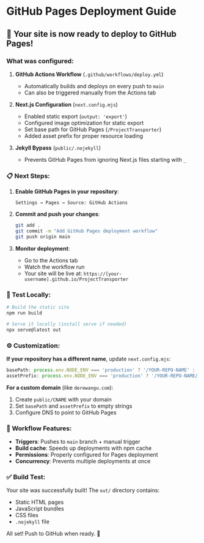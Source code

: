 # GitHub Pages Deployment Guide

## 🎉 Your site is now ready to deploy to GitHub Pages!

### What was configured:

1. **GitHub Actions Workflow** (`.github/workflows/deploy.yml`)
   - Automatically builds and deploys on every push to `main`
   - Can also be triggered manually from the Actions tab

2. **Next.js Configuration** (`next.config.mjs`)
   - Enabled static export (`output: 'export'`)
   - Configured image optimization for static export
   - Set base path for GitHub Pages (`/ProjectTransporter`)
   - Added asset prefix for proper resource loading

3. **Jekyll Bypass** (`public/.nojekyll`)
   - Prevents GitHub Pages from ignoring Next.js files starting with `_`

### 📋 Next Steps:

1. **Enable GitHub Pages in your repository**:
   ```
   Settings → Pages → Source: GitHub Actions
   ```

2. **Commit and push your changes**:
   ```bash
   git add .
   git commit -m "Add GitHub Pages deployment workflow"
   git push origin main
   ```

3. **Monitor deployment**:
   - Go to the Actions tab
   - Watch the workflow run
   - Your site will be live at: `https://[your-username].github.io/ProjectTransporter`

### 🧪 Test Locally:

```bash
# Build the static site
npm run build

# Serve it locally (install serve if needed)
npx serve@latest out
```

### ⚙️ Customization:

**If your repository has a different name**, update `next.config.mjs`:
```javascript
basePath: process.env.NODE_ENV === 'production' ? '/YOUR-REPO-NAME' : '',
assetPrefix: process.env.NODE_ENV === 'production' ? '/YOUR-REPO-NAME/' : '',
```

**For a custom domain** (like `derewangu.com`):
1. Create `public/CNAME` with your domain
2. Set `basePath` and `assetPrefix` to empty strings
3. Configure DNS to point to GitHub Pages

### 🔧 Workflow Features:

- **Triggers**: Pushes to `main` branch + manual trigger
- **Build cache**: Speeds up deployments with npm cache
- **Permissions**: Properly configured for Pages deployment
- **Concurrency**: Prevents multiple deployments at once

### ✅ Build Test:

Your site was successfully built! The `out/` directory contains:
- Static HTML pages
- JavaScript bundles
- CSS files
- `.nojekyll` file

All set! Push to GitHub when ready. 🚀

